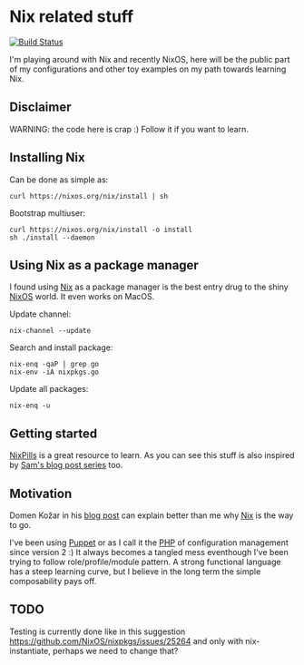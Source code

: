 # Nix related stuff

[![Build Status](https://travis-ci.org/fiksn/nix.svg?branch=master)](https://travis-ci.org/fiksn/nix)

I'm playing around with Nix and recently NixOS, here will be the public part of my configurations and other toy examples on 
my path towards learning Nix.

## Disclaimer

WARNING: the code here is crap :) Follow it if you want to learn.

## Installing Nix

Can be done as simple as:

```
curl https://nixos.org/nix/install | sh
```

Bootstrap multiuser:
```
curl https://nixos.org/nix/install -o install
sh ./install --daemon
```

## Using Nix as a package manager

I found using [Nix](https://nixos.org/nix/) as a package manager is the best entry drug to the shiny [NixOS](https://nixos.org) world.
It even works on MacOS.

Update channel:
```
nix-channel --update
```

Search and install package:
```
nix-enq -qaP | grep go
nix-env -iA nixpkgs.go
```

Update all packages:
```
nix-enq -u
```

## Getting started

[NixPills](https://nixos.org/nixos/nix-pills/) is a great resource to learn.
As you can see this stuff is also inspired by [Sam's blog post series](https://www.sam.today/blog/environments-with-nix-shell-learning-nix-pt-1/) too.

## Motivation

Domen Kožar in his [blog post](https://www.domenkozar.com/2014/03/11/why-puppet-chef-ansible-arent-good-enough-and-we-can-do-better/) can explain
better than me why [Nix](https://nixos.org/nix/) is the way to go.

I've been using [Puppet](https://puppet.com) or as I call it the [PHP](https://www.php.net) of configuration management since version 2 :)
It always becomes a tangled mess eventhough I've been trying to follow role/profile/module pattern. A strong functional language has a steep learning curve, but I
believe in the long term the simple composability pays off.

## TODO

Testing is currently done like in this suggestion 
https://github.com/NixOS/nixpkgs/issues/25264
and only with nix-instantiate, perhaps we need to change that?
